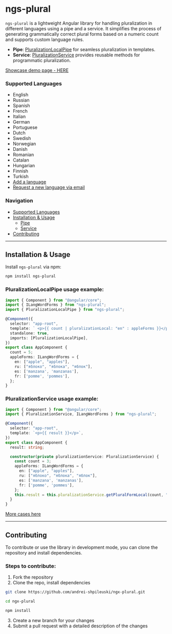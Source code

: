 # ngs-plural

`ngs-plural` is a lightweight Angular library for handling pluralization in different languages using a pipe and a service. It simplifies the process of generating grammatically correct plural forms based on a numeric count and supports custom language rules.

- **Pipe**: [PluralizationLocalPipe](#pluralizationlocalpipe-example) for seamless pluralization in templates.
- **Service**: [PluralizationService](#pluralizationservice-example) provides reusable methods for programmatic pluralization.

[Showcase demo page - HERE](https://ngs-plural.onrender.com)

### Supported Languages
- English
- Russian
- Spanish
- French
- Italian
- German
- Portuguese
- Dutch
- Swedish
- Norwegian
- Danish
- Romanian
- Catalan
- Hungarian
- Finnish
- Turkish
- [Add a language](#contributing)
- [Request a new language via email](mailto:andrei.shpileuski.work@gmail.com)

### Navigation

- [Supported Languages](#supported-languages)
- [Installation & Usage](#installation--usage)
  - [Pipe](#pluralizationlocalpipe-example)
  - [Service](#pluralizationservice-example)
- [Contributing](#contributing)

---

## Installation & Usage

Install `ngs-plural` via npm:

```bash
npm install ngs-plural
```

### PluralizationLocalPipe usage example:

```typescript
import { Component } from "@angular/core";
import { ILangWordForms } from "ngs-plural";
import { PluralizationLocalPipe } from "ngs-plural";

@Component({
  selector: "app-root",
  template: ` <p>{{ count | pluralizationLocal: "en" : appleForms }}</p> `,
  standalone: true,
  imports: [PluralizationLocalPipe],
})
export class AppComponent {
  count = 5;
  appleForms: ILangWordForms = {
    en: ["apple", "apples"],
    ru: ["яблоко", "яблока", "яблок"],
    es: ['manzana', 'manzanas'],
    fr: ['pomme', 'pommes'],
  };
}
```

### PluralizationService usage example:

```typescript
import { Component } from "@angular/core";
import { PluralizationService, ILangWordForms } from "ngs-plural";

@Component({
  selector: "app-root",
  template: `<p>{{ result }}</p>`,
})
export class AppComponent {
  result: string;

  constructor(private pluralizationService: PluralizationService) {
    const count = 3;
    appleForms: ILangWordForms = {
      en: ["apple", "apples"],
      ru: ["яблоко", "яблока", "яблок"],
      es: ['manzana', 'manzanas'],
      fr: ['pomme', 'pommes'],
    };
    this.result = this.pluralizationService.getPluralFormLocal(count, "ru", appleForms);
  }
}
```

[More cases here](https://ngs-plural.onrender.com)

---

## Contributing

To contribute or use the library in development mode, you can clone the repository and install dependencies.

### Steps to contribute:

1. Fork the repository
2. Clone the repo, install dependencies

```bash
git clone https://github.com/andrei-shpileuski/ngx-plural.git
```

```bash
cd ngx-plural
```

```bash
npm install
```

3. Create a new branch for your changes
4. Submit a pull request with a detailed description of the changes
